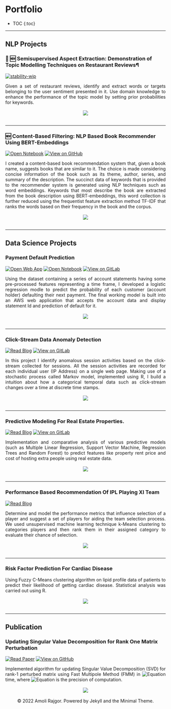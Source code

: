 # Portfolio

<!-- ## Natural Language Processing -->
<!-- --- -->

* TOC
{:toc}

---
## NLP Projects

### 🚧 🆕 Semisupervised Aspect Extraction: Demonstration of Topic Modelling Techniques on Restaurant Reviews¶

[![stability-wip](https://img.shields.io/badge/stability-wip-lightgrey.svg)](https://github.com/mkenney/software-guides/blob/master/STABILITY-BADGES.md#work-in-progress)

<div style="text-align: justify"> 
Given a set of restaurant reviews, identify and extract words or targets belonging to the user sentiment presented in it. Use domain knowledge to enhance the performance of the topic model by setting prior probabilities for keywords.
</div>
<br>
<center><img src="images/aspect_extraction.svg"/></center>
<br>

---

### 🆕 Content-Based Filtering: NLP Based Book Recommender Using BERT-Embeddings

[![Open Notebook](https://img.shields.io/badge/Jupyter-Open_Notebook-blue?logo=Jupyter)](projects/nlp-book-recommendation/book_recommendation.html)
[![View on GitHub](https://img.shields.io/badge/GitHub-View_on_GitHub-blue?logo=github)](https://github.com/AmoliR/nlp-for-book-recommendation)
<div style="text-align: justify"> I created a content-based book recommendation system that, given a book name, suggests books that are similar to it. The choice is made considering concise information of the book such as its theme, author, series, and summary of the description. The succinct data of keywords that is provided to the recommender system is generated using NLP techniques such as word embeddings. Keywords that most describe the book are extracted from the book description using BERT-embeddings, this word collection is further reduced using the frequentist feature extraction method TF-IDF that ranks the words based on their frequency in the book and the corpus.
</div>
<br>
<center><img src="images/nlp-book-recommendation-architecture.svg"/></center>
<br>

---

## Data Science Projects

### Payment Default Prediction

[![Open Web App](https://img.shields.io/badge/AWS-Open_Web_App-blue?logo=amazonaws)](http://ec2-3-15-39-200.us-east-2.compute.amazonaws.com:8080/)
[![Open Notebook](https://img.shields.io/badge/Jupyter-Open_Notebook-blue?logo=Jupyter)](projects/default_prediction/default_prediction.html)
[![View on GitLab](https://img.shields.io/badge/GitLab-View_on_GitLab-blue?logo=gitlab)](https://gitlab.com/amoli13/payment-default-prediction)

<div style="text-align: justify"> Using the dataset containing a series of account statements having some pre-processed features representing a time frame, I developed a logistic regression modle to predict the probability of each customer (account holder) defaulting their next payment. The final working model is built into an AWS web application that accepts the account data and display statement Id and prediction of default for it.</div>
<br>
<center><img src="images/payment-default-app-architecture.png"/></center>
<br>

---
### Click-Stream Data Anomaly Detection

[![Read Blog](https://img.shields.io/badge/Markdown-Read_Blog-blue?logo=markdown)](https://gitlab.com/amoli13/anomaly-detection/-/blob/main/README.md)
[![View on GitLab](https://img.shields.io/badge/GitLab-View_on_GitLab-blue?logo=gitlab)](https://gitlab.com/amoli13/anomaly-detection)

<div style="text-align: justify"> In this project I identify anomalous session activities based on the click-stream collected for sessions. All the session activities are recorded for each individual user (IP Address) on a single web page. Making use of a stochastic process called Markov model, implemented using R, I build a intuition about how a categorical temporal data such as click-stream changes over a time at discrete time stamps.
</div>
<br>
<center><img src="images/clickstream-sequence.png"/></center>
<br>

---
### Predictive Modeling For Real Estate Properties.

[![Read Blog](https://img.shields.io/badge/Markdown-Read_Blog-blue?logo=markdown)](https://github.com/AmoliR/amolir.github.io/blob/main/projects/rental-price-prediction/rental-price-prediction.md#user-content-fnref-1-451e5940de8985c1098b5a20946b9acd)
[![View on GitLab](https://img.shields.io/badge/GitLab-View_on_GitLab-blue?logo=gitlab)](https://gitlab.com/amoli13/predictive-analytics)

<div style="text-align: justify"> Implementation and comparative analysis of various predictive models (such as Multiple Linear Regression,
Support Vector Machine, Regression Trees and Random Forest) to predict features like property rent price and cost of hosting extra people using real estate data.
</div>
<br>
<center><img src="images/rental_price_variation.png"/></center>
<br>

---
### Performance Based Recommendation Of IPL Playing XI Team

[![Read Blog](https://img.shields.io/badge/Dataone-Read_Paper-blue?logo=data%3Aimage%2Fpng%3Bbase64%2CiVBORw0KGgoAAAANSUhEUgAAADIAAAAyCAYAAAAeP4ixAAALAUlEQVR42sWaA3Qk2ffHe8zYHts21t6xbXu9O7Yy1mq8Y9u2bXZsq9Pf%2F%2FfWqfRJanuSSTb9%2F9U5n1ODwvvUfffWq%2Fdal7Z5zEkRCpA%2BZBc5Q26TFySIRJI4kpSOeBJFgtTjbpKjZC2ZRvqRD0hpUpzotOTWphX5hoQT5BLJ6gN4Tk6QxaQXqUaK5bqUKlKY7CEwMTs5Q8Pc%2BXf3WUlwm5EIt%2BkJcJsWD9ep8XATpiUo%2F%2B4%2BM4nH8Dj1XDOkkmBykvxG6pEiuSKkipQleu2NpeEuE2Pg9GMYHEYHwm64HrZD3sB20GvYDnwFGyJ75e%2BD38Bu6FvYj%2FCDw5hAOP4QCudfI%2BE6OVbE3yUXqj7AzsQ%2BR0IakU9IgvZGLuOjYNP%2FJaz7Ps8Z%2FV7I%2BYqk%2FUh%2FOFFOHgyjpxVKUvOyCymWYxk1yY3aruQwNsjUIMGKFCfF%2Br1Esf4Kyt%2BtiS2Ps%2B%2FzDA7pkH%2BzkuPTzpFriNiQt3AcF0ypaOmO6YUSyDZSO9syqsj32mjIU7MeqlcaII2Rhnn3fIjqnW%2Fhw7aX0PnrUxj5yUFMbrETC5tsxh8NNmBd3bX4p%2FZqbCIba6%2FBH%2FU3YF7jrfjxg73o8eUJfNDuMip0uwun3k%2BVB1B8ALvlcD84%2FRwu3S%2F9%2FV%2BqhaEAyZbIZHeJggjMNcB1ngFeE6PQrOM19PniGKY234H19dbiRLXluF1hAZ6XmQN9qZkIKDkDQSWmZ0lgyenw4%2FHPeN7lSouxqc5q%2FPzBHnza5iK8ezyUB8WH9lZyMX23i2GvGC%2FFIEuZxbpdCi7zDTM8GeJyv8Wg3tAgfN72OX5qcBIPys6Hf6kZ6Ro0Q2m8f3rYwCxIf7xJXq4lD%2BRo9ZX47YPdaNjhGuz6PoP1MD2cf4uU6icyiWQKhQpxn6lIYfLBoBpXjg6tegkTnI9ibqG9WKjbhcNWf5oa7SeNyQZ%2Bco7gw0h4Ezbcv8Ic%2BJebLf%2BeQU6iJVJ3y%2FtiSaNNaN7uCmwZIbsxQUqJV1%2B8IyiTh%2Ft3itQj%2Fot1O7FEt4PsxGKV847LEcBo5Kjh8uSrzEPQR6sQPmQnYlZcRMLxpwhptVqOyXguMUWKUvfLz8eMZttRqesdpbu5TIiGOnpo6THX8E6R3iSZII1FZFmeHbjttihTkfQNl78H1PBF8Jd%2FIWLMXsSuvoqkK29gCIqBMSUVshmTDQjtstF0vDlESoSEk1WXo%2FU3Z2A34CUcf4mQKnrCY57BvsxWmBWZTYxakd%2FzbcNjTyU%2F3ikh3STkm9WI%2FPkg4jbdQtItf6SGxcGYaoS5zZiQkqWIKmPqco%2FLzsMPH%2B6Da5%2BncPgxLJmleoBOV96syE4CrcjqApvxwmdOpiIB1eYj8cIrmN9yLqKNzlvuJXdKs%2FTbjgu%2B6DYlxo5V7l8i17UiC8nGwhvxpsSszESYwDMQNeukRMAiItr8kZJdreudxCIDXw%2FlCziPbpA%2Bg4jenMjWouugLznTvIiKiAQ2WCJdyjIi2q5G9tX8HQ06Xg8oMOD1hzZ9n2cQiTEnsqv4GvhlISJIskvjUt5GWkxEmzeH%2Bd5p2e7yZd0Qf68Co0JMIqnmRPZarRaJrEXULhbSfh0Sjj6BISQ2O8mefVSZgzVWGb9sfX6%2Bbhby695CEYE5kQPWf2tFsizD8sIL7bQBhoBoy4mkyxnKhPb74ljTNz4zFRGjeZG%2FNCJZIzKBDZcg5U2ERUS03UzP%2FdVKizadqr68qIgk5JoIu1hQ02Uw%2BEVZTEQrw300hbqKSJA5kf1Wf%2BdAhAPLlitgCIy2vIhaiNSx4BURuWtOZLdatbLbtWRsZQiOsbDIDIEPbiYulVmSsrbOupMiss%2F8e2Q99DkQCf70DxhC43JXRBMF4bHHfGxxWRvTv%2BaJSQX6vnUWkTnEqBVZX%2BgfvC4xO%2FsiHDSmRsTnvogqIKONcw4rsMh6R2z3cmfG6MbF5vfs8lgnIt1Ionas9Ue%2BrXjqNS%2FbIjKITI1OzB0RTRQecRC7q%2BhaTLHan9Kq5sUZut8CC5Rt%2F9D0QqxK9FqRpRzG39IM47NCGhjSdi1SY5NybdAoAtLFLzkvw5r8mzHB6gAatHrobzUlplypzo8yDFGKk2NaEeGk%2Fapsi8gL0RifnDMRbUUiT73mYh8r6HLddoy3PoiarR%2FCeUrcOc%2BlsDL3zT7eXJ5sKbIeb7Uj4KxEemyCMTHlP4jMMEXhivNSrC24Sfla%2FcXuEKp%2Bcw9Ov0XK1%2BJ8T34pmhNpSCK0UVmRdzvuuS9Qnozfe4qE9d8mX4TZEtHmwhPmpkRBvlJF4nvnIyjf6h7sxgbKhEQCRb70mJdq9uOqKDmkFREOWv9luknWItMQPnxX5oPGzqqIthupFUnmCeSjTu4tEsM9j6Fk%2B4ewHvKG88xxoMQ1fvI6ZjYl1J0kaWVW8ZP3blpUSmY%2BPJEGRk05BqPRvIh0ubCem%2BHnOU2pcMosinrdO24LsY3fQDL5IfddmGcXepc9DY8ujzkz%2BUIm8NImwL%2Fn5LouMxF7cobAhFxUzZVXPrPVm5qXkImHqNmnYPCPwrs2iVTSHX9E%2B55ByJd%2Fwr%2FMLM4LzMNBm7%2BwMu82yUtFZG6BPWhV6yKcej6ViTuZM5bJdBF5wGj4ZDW%2FJbQhsdqoiNB%2B678l9KqM5iux0VIkHHkCoyEV77tFXQ7AmWqb8Vd%2BpRsJisQkltemLa%2FDVplvfq7M8rtOUbpUMiWGve%2BMYyGykg03kgxRkb18bD33nqOWZNM8FqLmnHpvgVh9PG4veoZNtU5icb7dpmtzz3w4jgqt7itRUGbxidqlhP3EViOSqYwXL3pOFckgI2wotBHXXJYo0RGhgDIzEb%2F%2FITLbUlnFwu9F4drUh9hY9TgW52UOyPXJEjKz8F58W%2FsiXLo%2FYT6IBGFEZI1F7VIvGI3aWUtoZHo2vtlhgvOxZLmJIqGpZFIWJW%2FOcszz0Gchog8%2B%2FXfjk1MR%2FToOz7bqcbTHNfztcZDn7lQEFqkCCyg03Os4qn11FzZpaymyJ3bD9Gmz8%2BGU6CgS2RZxWIyqdYcFh%2FzofQoaGaJWFfXPK%2FNtx9bax3Gszw1c%2BOk%2BLo1%2FiLOj72J%2Fq0tYW%2BYolhbYzWN3YFG6CMj5P9sfwgdNrsK5x1OJgiqhREJWxNLyIoYSw7nPm6NFHy4tOHJp4U6ln6LQv841%2BLKKyLywSUgTIT5lskOLND6DgJRUEfi8%2FmV4dlbKaoYomCQmxUJdRB3FUps%2F58twPJnsdJubAu%2Fpifig2xuMK3MW81UhNUqZskRQ5Wdxdn8Yu1DLptfkvaAKZIyCIOuTaiT8SW9GIx%2F3%2F3mpehpl1IWfFJScEo%2Bmff3A%2FMHPXicxs%2FgB%2BObfY6o6adFawEo0p8g%2BMMcwtPIFfNHkOipyeOHAd0LxdImcHllMdfw%2BJG2B5xr5iBK5ssIrdCEGApPQPIOyLzU5HtXHhqNxf3983PkVvmj3XOHTji%2FRrLcetUaGotz4WMjCkQsT1pElVF5qsiAqq8A2A5RVYImAsvIrUWDDY3mvVdyXzO119zokIuO6e4qImKIkYq4a3IS56nEZlrmTpQrJeEkaLn9OK61GcoV0kFWpXJVQRVzIAwIL8oj8wIi7WfInHQXIbgs03kDukV9Iacv9LkWT8LkoEEmOkAHE0%2BICGpGOJIUgh0Sr%2FX86aUKKWV7AvEx1EprNXwO9JYfJeNJC%2B%2FsS4f99Uxtxg8AMSarkfTWXppDWpCwpkv3GW1YkH9lEYskbcplsUbtKT9KQeJCCRPe%2FbPz%2FAcfCT6jW42xvAAAAAElFTkSuQmCC)](https://www.dataone.io/research.html)

<div style="text-align: justify"> Determine and model the performance metrics that influence selection of a player and suggest a set of players for aiding the team selection process. We used unsupervised machine learning technique k-Means clustering to categories players and then rank them in their assigned category to evaluate their chance of selection.
</div>
<br>
<center><img src="images/ipl-clusters.png"/></center>
<br>

---
### Risk Factor Prediction For Cardiac Disease
<div style="text-align: justify"> Using Fuzzy C-Means clustering algorithm on lipid profile data of patients to predict their likelihood of getting cardiac disease. Statistical analysis was carried out using R.
</div>
<br>
<center><img src="images/cardiac-disease-risk-factor-prediction.png"/></center>
<br>

---
## Publication

### Updating Singular Value Decomposition for Rank One Matrix Perturbation

[![Read Paper](https://img.shields.io/badge/arXiv-Read_Paper-blue?logo=arxiv)](https://arxiv.org/abs/1707.08369)
[![View on GitHub](https://img.shields.io/badge/GitHub-View_on_GitHub-blue?logo=github)](https://github.com/AmoliR/rank1-svd-update)

<div style="text-align: justify"> Implemented algorithm for updating Singular Value Decomposition (SVD) for rank-1 perturbed matrix using Fast Multipole Method (FMM) in <img src="https://latex.codecogs.com/gif.latex?%5Cinline%20%5Cbg_white%20O%28n%5E2%20%5C%20%5Ctext%7Blog%7D%28%5Cfrac%7B1%7D%7B%5Cepsilon%7D%29%29" alt="Equation" /> time, where <img src="https://latex.codecogs.com/gif.latex?%5Cinline%20%5Cbg_white%20%5Cepsilon" alt="Equation" /> is the precision of computation.</div>
<br>
<center><img src="images/fmm-svdu-reduction-in-error.png"/></center>
<br>

<center>© 2022 Amoli Rajgor. Powered by Jekyll and the Minimal Theme.</center>

